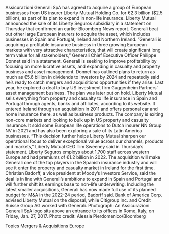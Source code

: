 Assicurazioni Generali SpA has agreed to acquire a group of European businesses from US insurer Liberty Mutual Holding Co. for €2.3 billion ($2.5 billion), as part of its plan to expand in non-life insurance.
Liberty Mutual announced the sale of its Liberty Seguros subsidiary in a statement on Thursday that confirmed an earlier Bloomberg News report. Generali beat out other large European insurers to acquire the asset, which includes businesses in Spain and Portugal, Ireland and Northern Ireland.
“Generali is acquiring a profitable insurance business in three growing European markets with very attractive characteristics, that will create significant long term value for all stakeholders,” Generali Chief Executive Officer Philippe Donnet said in a statement.
Generali is seeking to improve profitability by focusing on more lucrative assets, and expanding in casualty and property business and asset management. Donnet has outlined plans to return as much as €5.6 billion in dividends to investors by 2024 and repeatedly said he’s ready to catch mergers and acquisitions opportunities if they arise.
Last year, he explored a deal to buy US investment firm Guggenheim Partners’ asset management business. The plan was later put on hold.
Liberty Mutual sells everything from property and casualty to life insurance in Spain and Portugal through agents, banks and affiliates, according to its website. It entered Ireland through an acquisition in 2011 and offers personal car and home insurance there, as well as business products.
The company is exiting non-core markets and looking to bulk up in US property and casualty insurance. It sold some European life operations to Dutch insurer NN Group NV in 2021 and has also been exploring a sale of its Latin America businesses.
“This decision further helps Liberty Mutual sharpen our operational focus to deliver exceptional value across our channels, products and markets,” Liberty Mutual CEO Tim Sweeney said in Thursday’s statement.
Liberty Seguros employs about 1,700 staff across western Europe and had premiums of €1.2 billion in 2022. The acquisition will make Generali one of the top players in the Spanish insurance industry and will see it enter the property and casualty market in Ireland for the first time.
Christian Badorff, a vice president at Moody’s Investors Service, said the deal is in line with Generali’s ambitions to expand in Spain and Portugal and will further shift its earnings base to non-life underwriting. Including the latest smaller acquisitions, Generali has now made full use of its planned budget for M&A in the 2022-24 period, Badorff said.
Bank of America Corp. advised Liberty Mutual on the disposal, while Citigroup Inc. and Credit Suisse Group AG worked with Generali.
Photograph: An Assicurazioni Generali SpA logo sits above an entrance to its offices in Rome, Italy, on Friday, Jan. 27, 2017. Photo credit: Alessia Pierdomenico/Bloomberg

Topics
Mergers & Acquisitions
Europe
